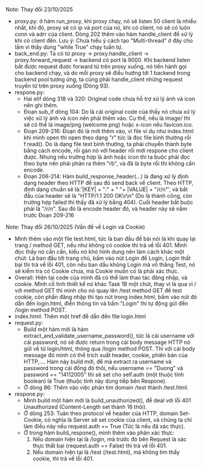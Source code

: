 Note: Thay đổi 23/10/2025
- proxy.py: ở hàm run_proxy, khi proxy chạy, nó sẽ listen 50 client là nhiều nhất, khi đó, proxy sẽ có ip và port của nó, khi có client, nó sẽ có luôn conn và adrr của client. Dòng 202 thêm vào hàm handle_client để xử lý khi có client đến. Lưu ý: Chưa hiểu ý cách tạo "Multi-thread" ở đây cho lắm vì thầy dùng "while True" chạy tuần tự.
- back_end.py: Ta có từ proxy -> proxy.handle_client -> proxy.forward_request -> backend có port là 9000. Khi backend listen bắt được request được forward từ trên proxy xuống, nó tiến hành gọi cho backend chạy, và do mỗi proxy sẽ điều hướng tới 1 backend trong backend pool tương ứng, ta cũng phải handle_client những request truyền từ trên proxy xuống (Dòng 93).
- respone.py:
  + Hai elif dòng 318 và 320: Original code chưa hỗ trợ xử lý ảnh và icon nên ghi thêm.
  + Đoạn sub_if dòng 104: Do là cái original code của thầy nó chưa xử lý việc xử lý ảnh và icon nên phải thêm vào. Cụ thể, nếu là image/ thì sẽ có thể là image/png (welcome.png) hoặc x-icon nếu favicon.ico.
  + Đoạn 209-216: Đoạn đó là mới thêm vào, vì file ví dụ như index.html khi mình open thì open theo dạng "r" tức là đọc file bình thường rồi f.read(). Do là dạng file text bình thường, ta phải chuyển thành byte bằng cách encode, rồi gán nó với header rồi mới respone cho client được. Nhưng nếu trường hợp là ảnh hoặc icon thì ta buộc phải đọc theo byte nên phải phân ra thêm "rb", và đã là byte rồi thì không cần encode.
  + Đoạn 206-214: Hàm build_response_header(...) là đang xử lý định dạng header theo HTTP để sau đó send back vể client. Theo HTTP, định dạng chuẩn sẽ là:'|KEY| + ":" + " "+ |VALUE| + "/r/n"', và bắt đầu của header sẽ là "HTTP/1.1 200 OK\r\n" (Do là thành công, còn trường hợp failed thì thầy đã xử lý bằng 404). Cuối header bắt buộc phải là "/r/n". Sau đó là encode header đó, và header này sẽ nằm trước Đoạn 209-216


Note: Thay đổi 26/10/2025 (Vấn đề về Login và Cookie)
- Mình thêm vào một file test.html, tức là ban đầu đề bài nói là khi quay lại trang / method GET, nếu như không có cookie thì trả về lỗi 401. Mình đọc thấy nó cấn cấn, kiểu nó khó hình dung nên làm cách khác một chút: Là ban đầu tới trang chủ, bấm vào nút Login để Login, Login thất bại thì trả về lỗi 401, còn nếu ban dầu không Login mà vô thẳng Test, nó sẽ kiểm tra có Cookie chưa, mà Cookie muốn có là phải xác thực.
- Overall: Hiện tại code của mình đã có thể làm thao tác đăng nhập, và cookie. Mình cố tình thiết kế nó khác Task 1B một chút, thay vì là qua vì / với method GET thì mình cho nó quay lên /test method GET để test cookie, còn phần đăng nhập thì tạo nút trong index.html, bấm vào nút đó dẫn đến login.html, điền thông tin và bấm "Login" thì tự động gửi đến /login method POST.
- index.html: Thêm một href để dẫn đến file login.html
- request.py:
  + Build một hàm mới là hàm extract_and_validate_username_password(), tức là cái username với cái password, nó sẽ được return trong cái body message HTTP nó gửi về từ login/html, thông qua /login method POST.         Thì với cái body message đó mình có thể trích xuất header, cookie, phiên bản của HTTP,.... Hàm này build mới, để mà extract ra username và password trong cái đống đó thôi, nếu username == "Duong" và password       == "14112005" thì sẽ set cho self.auth (một thuộc tính boolean) là True (thuộc tính này dùng tiếp bên Respone).
  +  Ở dòng 86: Thêm vào việc phân tìm domain /test thành /test.html.
- respone.py:
  + Mình build một hàm mới là build_unauthorized(), để deal với lỗi 401 Unauthorized (Content-Length set thành 16 thôi).
  + Ở dòng 253: Tuân theo protocol về header của HTTP, domain Set-Cookie, có nghĩa là Server sẽ set cookie của client, và chúng ta chỉ làm điều này nếu request.auth == True (Tức là nếu đã xác thực).
  + Ở trong hàm build_respone(), mình thêm vào phân xác thực:
    1. Nếu domain hiện tại là /login, mà trước đó bên Request là xác thực thất bại (request.auth == False) thì trả về lỗi 401.
    2. Nếu domain hiện tại là /test (/test.html), mà không tìm thấy cookie, thì trả về lỗi 401.

